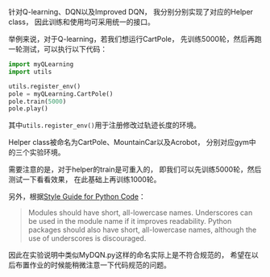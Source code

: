 针对Q-learning、DQN以及Improved DQN，
我分别分别实现了对应的Helper class，
因此训练和使用均可采用统一的接口。

举例来说，对于Q-learning，若我们想运行CartPole，
先训练5000轮，然后再跑一轮测试，可以执行以下代码：

```Python
import myQLearning
import utils

utils.register_env()
pole = myQLearning.CartPole()
pole.train(5000)
pole.play()
```

其中`utils.register_env()`用于注册修改过轨迹长度的环境。

Helper class被命名为CartPole、MountainCar以及Acrobot，
分别对应gym中的三个实验环境。

需要注意的是，对于helper的train是可重入的，
即我们可以先训练5000轮，然后测试一下看看效果，
在此基础上再训练1000轮。

另外，根据[Style Guide for Python Code](https://www.python.org/dev/peps/pep-0008/)：

> Modules should have short, all-lowercase names. 
> Underscores can be used in the module name if it improves readability.
> Python packages should also have short, all-lowercase names, although the use of underscores is discouraged.

因此在实验说明中类似MyDQN.py这样的命名实际上是不符合规范的，
希望在以后布置作业的时候能稍微注意一下代码规范的问题。

